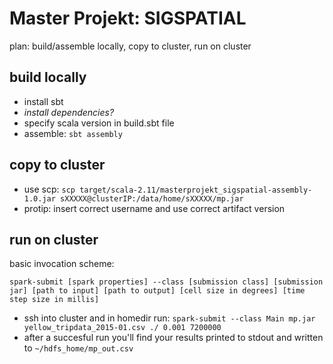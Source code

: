 # Master Projekt: SIGSPATIAL

plan: build/assemble locally, copy to cluster, run on cluster

## build locally

* install sbt
* _install dependencies?_
* specify scala version in build.sbt file
* assemble: `sbt assembly`

## copy to cluster

* use scp: `scp target/scala-2.11/masterprojekt_sigspatial-assembly-1.0.jar sXXXXX@clusterIP:/data/home/sXXXXX/mp.jar`
* protip: insert correct username and use correct artifact version

## run on cluster

basic invocation scheme:

    spark-submit [spark properties] --class [submission class] [submission jar] [path to input] [path to output] [cell size in degrees] [time step size in millis]

* ssh into cluster and in homedir run: `spark-submit --class Main mp.jar yellow_tripdata_2015-01.csv ./ 0.001 7200000`
* after a succesful run you\'ll find your results printed to stdout and written to `~/hdfs_home/mp_out.csv`
